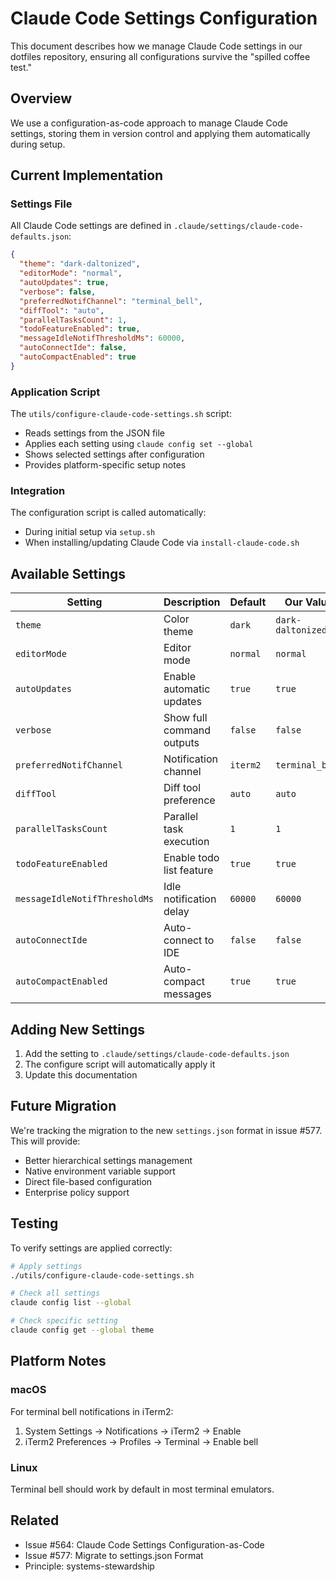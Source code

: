 # Claude Code Settings Configuration

This document describes how we manage Claude Code settings in our dotfiles repository, ensuring all configurations survive the "spilled coffee test."

## Overview

We use a configuration-as-code approach to manage Claude Code settings, storing them in version control and applying them automatically during setup.

## Current Implementation

### Settings File
All Claude Code settings are defined in `.claude/settings/claude-code-defaults.json`:

```json
{
  "theme": "dark-daltonized",
  "editorMode": "normal",
  "autoUpdates": true,
  "verbose": false,
  "preferredNotifChannel": "terminal_bell",
  "diffTool": "auto",
  "parallelTasksCount": 1,
  "todoFeatureEnabled": true,
  "messageIdleNotifThresholdMs": 60000,
  "autoConnectIde": false,
  "autoCompactEnabled": true
}
```

### Application Script
The `utils/configure-claude-code-settings.sh` script:
- Reads settings from the JSON file
- Applies each setting using `claude config set --global`
- Shows selected settings after configuration
- Provides platform-specific setup notes

### Integration
The configuration script is called automatically:
- During initial setup via `setup.sh`
- When installing/updating Claude Code via `install-claude-code.sh`

## Available Settings

| Setting | Description | Default | Our Value |
|---------|-------------|---------|-----------|
| `theme` | Color theme | `dark` | `dark-daltonized` |
| `editorMode` | Editor mode | `normal` | `normal` |
| `autoUpdates` | Enable automatic updates | `true` | `true` |
| `verbose` | Show full command outputs | `false` | `false` |
| `preferredNotifChannel` | Notification channel | `iterm2` | `terminal_bell` |
| `diffTool` | Diff tool preference | `auto` | `auto` |
| `parallelTasksCount` | Parallel task execution | `1` | `1` |
| `todoFeatureEnabled` | Enable todo list feature | `true` | `true` |
| `messageIdleNotifThresholdMs` | Idle notification delay | `60000` | `60000` |
| `autoConnectIde` | Auto-connect to IDE | `false` | `false` |
| `autoCompactEnabled` | Auto-compact messages | `true` | `true` |

## Adding New Settings

1. Add the setting to `.claude/settings/claude-code-defaults.json`
2. The configure script will automatically apply it
3. Update this documentation

## Future Migration

We're tracking the migration to the new `settings.json` format in issue #577. This will provide:
- Better hierarchical settings management
- Native environment variable support
- Direct file-based configuration
- Enterprise policy support

## Testing

To verify settings are applied correctly:
```bash
# Apply settings
./utils/configure-claude-code-settings.sh

# Check all settings
claude config list --global

# Check specific setting
claude config get --global theme
```

## Platform Notes

### macOS
For terminal bell notifications in iTerm2:
1. System Settings → Notifications → iTerm2 → Enable
2. iTerm2 Preferences → Profiles → Terminal → Enable bell

### Linux
Terminal bell should work by default in most terminal emulators.

## Related
- Issue #564: Claude Code Settings Configuration-as-Code
- Issue #577: Migrate to settings.json Format
- Principle: systems-stewardship